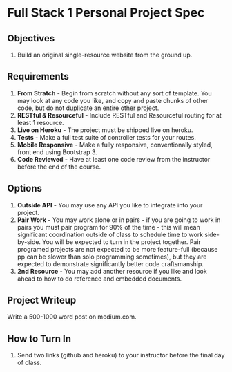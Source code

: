 # Full Stack 1 Personal Project Spec

## Objectives

1. Build an original single-resource website from the ground up.

## Requirements

1. **From Stratch** - Begin from scratch without any sort of template. You may look at any code you like, and copy and paste chunks of other code, but do not duplicate an entire other project.
1. **RESTful & Resourceful** - Include RESTful and Resourceful routing for at least 1 resource.
1. **Live on Heroku** - The project must be shipped live on heroku.
1. **Tests** - Make a full test suite of controller tests for your routes.
1. **Mobile Responsive** - Make a fully responsive, conventionally styled, front end using Bootstrap 3.
1. **Code Reviewed** - Have at least one code review from the instructor before the end of the course.

## Options

1. **Outside API** - You may use any API you like to integrate into your project.
1. **Pair Work** - You may work alone or in pairs - if you are going to work in pairs you must pair program for 90% of the time - this will mean significant coordination outside of class to schedule time to work side-by-side. You will be expected to turn in the project together. Pair programed projects are not expected to be more feature-full (because pp can be slower than solo programming sometimes), but they are expected to demonstrate significantly better code craftsmanship.
1. **2nd Resource** - You may add another resource if you like and look ahead to how to do reference and embedded documents.

## Project Writeup

Write a 500-1000 word post on medium.com.

## How to Turn In

1. Send two links (github and heroku) to your instructor before the final day of class. 
